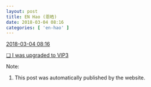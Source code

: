 ```yaml
---
layout: post
title: EN Hao (恩皓)
date: 2018-03-04 08:16
categories: [ 'en-hao' ]
---
```


<div class="weibo-info">
  <a href="https://weibo.com/6346318257/G5M0y1bG0">2018-03-04 08:16</a>
</div>

[❏ I was upgraded to VIP3](http://t.cn/REp0ybh)

<!-- more -->

Note:
1. This post was automatically published by the website.
